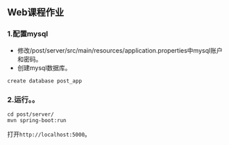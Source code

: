 ## Web课程作业
### 1.配置mysql
+ 修改/post/server/src/main/resources/application.properties中mysql账户和密码。
+ 创建mysql数据库。
```
create database post_app
```
### 2.运行。。
```
cd post/server/
mvn spring-boot:run
```
打开`http://localhost:5000`。
